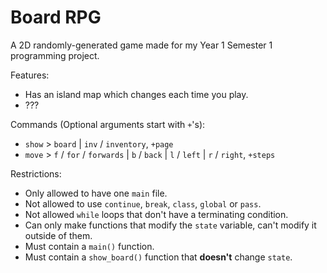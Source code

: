 # Board RPG
A 2D randomly-generated game made for my Year 1 Semester 1 programming project.

Features:
- Has an island map which changes each time you play.
- ???

Commands (Optional arguments start with `+`'s):
- `show` > `board` | `inv` / `inventory`, `+page`
- `move` > `f` / `for` / `forwards` | `b` / `back` | `l` / `left` | `r` / `right`, `+steps`

Restrictions:
- Only allowed to have one `main` file.
- Not allowed to use `continue`, `break`, `class`, `global` or `pass`.
- Not allowed `while` loops that don't have a terminating condition.
- Can only make functions that modify the `state` variable, can't modify it outside of them.
- Must contain a `main()` function.
- Must contain a `show_board()` function that **doesn't** change `state`.
